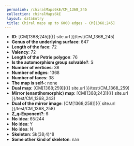 ```yaml
--- 
 permalink: /chiralMaps6kE/CM_1368_245 
 collection: chiralMaps6kE
 layout: dataEntry
 title: Chiral maps up to 6000 edges - CM[1368;245]
---
```


- **ID**: [CM[1368;245]]({{ site.url }}/test/CM_1368_245)
- **Genus of the underlying surface**: 647
- **Length of the face**: 72
- **Valency**: 72
- **Length of the Petrie polygon**: 76
- **Is the automorphism group solvable?**: S
- **Number of vertices**: 38
- **Number of edges**: 1368
- **Number of faces**: 38
- **The map is self-**: none
- **Dual map**: [CM[1368;259]]({{ site.url }}/test/CM_1368_259)
- **Mirror (enantihomorphic) map**: [CM[1368;243]]({{ site.url }}/test/CM_1368_243)
- **Dual of the mirror image**: [CM[1368;258]]({{ site.url }}/test/CM_1368_258)
- **Z_q-Exponent?**: 6
- **No idea**:  65:244
- **No idea**: Y
- **No idea**: N
- **Skeleton**: Sk(38;4)^8
- **Some other kind of skeleton**: nan
